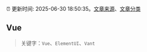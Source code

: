 :alarm_clock: 更新时间: 2025-06-30 18:50:35。[文章来源](/README.md)、[文章分类](/TAGS.md)

## Vue


> 关键字：`Vue`、`ElementUI`、`Vant`



